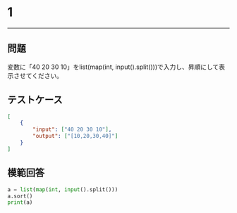 # 1

---
## 問題

変数に「40 20 30 10」をlist(map(int, input().split()))で入力し、昇順にして表示させてください。

## テストケース

```json
[
	{
		"input": ["40 20 30 10"],
		"output": ["[10,20,30,40]"]
  	}
]
```

## 模範回答
```python
a = list(map(int, input().split()))
a.sort()
print(a)
```